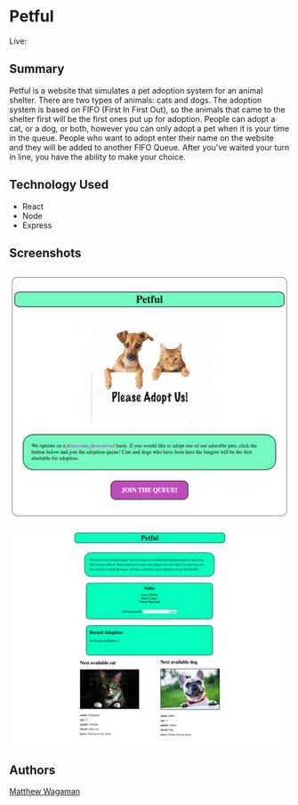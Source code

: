 # Petful

Live: 

## Summary
Petful is a website that simulates a pet adoption system for an animal shelter. There are two types of animals: cats and dogs. 
The adoption system is based on FIFO (First In First Out), so the animals that came to the shelter first will be the first ones put up for adoption.
People can adopt a cat, or a dog, or both, however you can only adopt a pet when it is your time in the queue. People who want to adopt enter their name
on the website and they will be added to another FIFO Queue. After you've waited your turn in line, you have the ability to make your choice.

## Technology Used
* React
* Node
* Express

## Screenshots
![Demo landing page with a dog and cat](./screenshots/landing.png)
---
![Preview of an animal adoption app](./screenshots/adoption.png)

## Authors
[Matthew Wagaman](https://github.com/AveraqeDev)